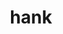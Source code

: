 ---
category: 4-letters
denotation: null
name: hank
reference_link: https://www.etymonline.com/word/hank
root_language: null
root_name: null
title: hank
type: free
word_sums:
- respelling: hank
  sum: 'Hank + '
---